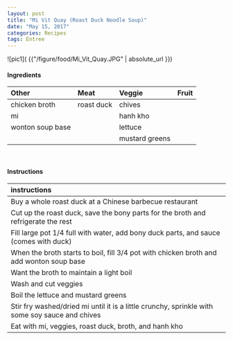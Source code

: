 ```yaml
---
layout: post
title: "Mi Vit Quay (Roast Duck Noodle Soup)"
date: "May 15, 2017"
categories: Recipes
tags: Entree
---
```




![pic1]( {{"/figure/food/Mi_Vit_Quay.JPG" | absolute_url }})




#### Ingredients

<table class = "presenttab">
 <thead>
  <tr>
   <th style="text-align:left;"> Other </th>
   <th style="text-align:left;"> Meat </th>
   <th style="text-align:left;"> Veggie </th>
   <th style="text-align:left;"> Fruit </th>
  </tr>
 </thead>
<tbody>
  <tr>
   <td style="text-align:left;"> chicken broth </td>
   <td style="text-align:left;"> roast duck </td>
   <td style="text-align:left;"> chives </td>
   <td style="text-align:left;">  </td>
  </tr>
  <tr>
   <td style="text-align:left;"> mi </td>
   <td style="text-align:left;">  </td>
   <td style="text-align:left;"> hanh kho </td>
   <td style="text-align:left;">  </td>
  </tr>
  <tr>
   <td style="text-align:left;"> wonton soup base </td>
   <td style="text-align:left;">  </td>
   <td style="text-align:left;"> lettuce </td>
   <td style="text-align:left;">  </td>
  </tr>
  <tr>
   <td style="text-align:left;">  </td>
   <td style="text-align:left;">  </td>
   <td style="text-align:left;"> mustard greens </td>
   <td style="text-align:left;">  </td>
  </tr>
</tbody>
</table>

<br>

#### Instructions

<table class = "presenttabnoh">
 <thead>
  <tr>
   <th style="text-align:left;"> instructions </th>
  </tr>
 </thead>
<tbody>
  <tr>
   <td style="text-align:left;"> Buy a whole roast duck at a Chinese barbecue restaurant </td>
  </tr>
  <tr>
   <td style="text-align:left;"> Cut up the roast duck, save the bony parts for the broth and refrigerate the rest </td>
  </tr>
  <tr>
   <td style="text-align:left;"> Fill large pot 1/4 full with water, add bony duck parts, and sauce (comes with duck) </td>
  </tr>
  <tr>
   <td style="text-align:left;"> When the broth starts to boil, fill 3/4 pot with chicken broth and add wonton soup base </td>
  </tr>
  <tr>
   <td style="text-align:left;"> Want the broth to maintain a light boil </td>
  </tr>
  <tr>
   <td style="text-align:left;"> Wash and cut veggies </td>
  </tr>
  <tr>
   <td style="text-align:left;"> Boil the lettuce and mustard greens </td>
  </tr>
  <tr>
   <td style="text-align:left;"> Stir fry washed/dried mi until it is a little crunchy, sprinkle with some soy sauce and chives </td>
  </tr>
  <tr>
   <td style="text-align:left;"> Eat with mi, veggies, roast duck, broth, and hanh kho </td>
  </tr>
</tbody>
</table>

